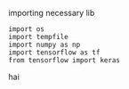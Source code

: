 importing necessary lib
```
import os
import tempfile
import numpy as np
import tensorflow as tf
from tensorflow import keras
```
hai